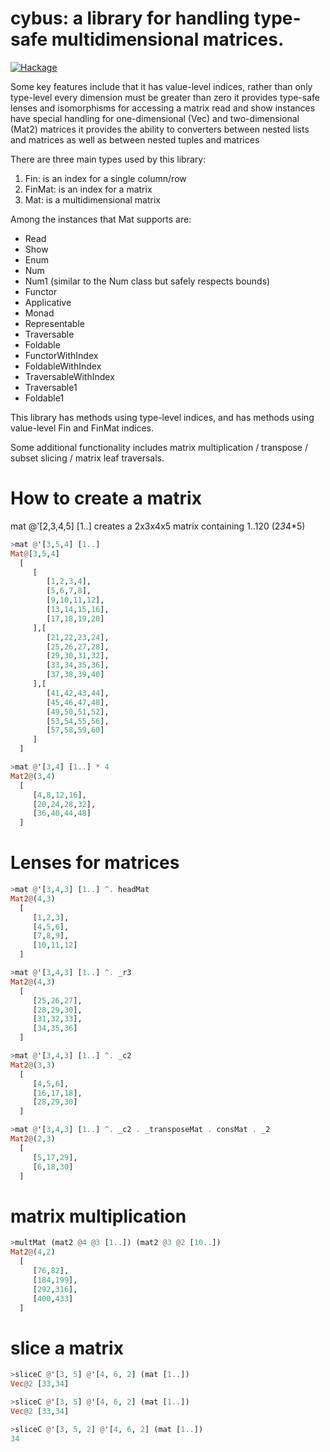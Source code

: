 # cybus: a library for handling type-safe multidimensional matrices. 

[![Hackage](https://img.shields.io/hackage/v/cybus.svg?colorB=5d0ef0&style=flat)](https://hackage.haskell.org/package/cybus)

Some key features include that it has value-level indices, rather than only type-level
every dimension must be greater than zero
it provides type-safe lenses and isomorphisms for accessing a matrix
read and show instances have special handling for one-dimensional (Vec) and two-dimensional (Mat2) matrices
it provides the ability to converters between nested lists and matrices
as well as between nested tuples and matrices

There are three main types used by this library:

1. Fin: is an index for a single column/row
2. FinMat: is an index for a matrix
3. Mat: is a multidimensional matrix

Among the instances that Mat supports are:
* Read
* Show
* Enum
* Num
* Num1  (similar to the Num class but safely respects bounds)
* Functor
* Applicative
* Monad
* Representable
* Traversable
* Foldable
* FunctorWithIndex
* FoldableWithIndex
* TraversableWithIndex
* Traversable1
* Foldable1

This library has methods using type-level indices, and has methods using value-level Fin and FinMat indices. 

Some additional functionality includes matrix multiplication / transpose / subset slicing / matrix leaf traversals. 

# How to create a matrix

mat @'[2,3,4,5] [1..] creates a 2x3x4x5 matrix containing 1..120 (2*3*4*5)

```haskell
>mat @'[3,5,4] [1..]
Mat@[3,5,4]
  [
     [
        [1,2,3,4],
        [5,6,7,8],
        [9,10,11,12],
        [13,14,15,16],
        [17,18,19,20]
     ],[
        [21,22,23,24],
        [25,26,27,28],
        [29,30,31,32],
        [33,34,35,36],
        [37,38,39,40]
     ],[
        [41,42,43,44],
        [45,46,47,48],
        [49,50,51,52],
        [53,54,55,56],
        [57,58,59,60]
     ]
  ]
```

```haskell
>mat @'[3,4] [1..] * 4
Mat2@(3,4)
  [
     [4,8,12,16],
     [20,24,28,32],
     [36,40,44,48]
  ]
```

# Lenses for matrices

```haskell
>mat @'[3,4,3] [1..] ^. headMat
Mat2@(4,3)
  [
     [1,2,3],
     [4,5,6],
     [7,8,9],
     [10,11,12]
  ]
```

```haskell
>mat @'[3,4,3] [1..] ^. _r3
Mat2@(4,3)
  [
     [25,26,27],
     [28,29,30],
     [31,32,33],
     [34,35,36]
  ]
```

```haskell
>mat @'[3,4,3] [1..] ^. _c2
Mat2@(3,3)
  [
     [4,5,6],
     [16,17,18],
     [28,29,30]
  ]
```

```haskell
>mat @'[3,4,3] [1..] ^. _c2 . _transposeMat . consMat . _2
Mat2@(2,3)
  [
     [5,17,29],
     [6,18,30]
  ]
```

# matrix multiplication 

```haskell
>multMat (mat2 @4 @3 [1..]) (mat2 @3 @2 [10..])
Mat2@(4,2)
  [
     [76,82],
     [184,199],
     [292,316],
     [400,433]
  ]
```

# slice a matrix 

```haskell
>sliceC @'[3, 5] @'[4, 6, 2] (mat [1..])
Vec@2 [33,34]
```

```haskell
>sliceC @'[3, 5] @'[4, 6, 2] (mat [1..])
Vec@2 [33,34]
```

```haskell
>sliceC @'[3, 5, 2] @'[4, 6, 2] (mat [1..])
34
```



